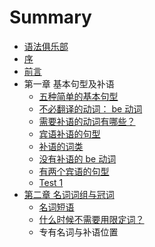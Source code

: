 # Summary

* [语法俱乐部](README.md)
* [序](xu.md)
* [前言](qian_yan.md)
* 第一章 基本句型及补语
   * [五种简单的基本句型](wu_zhong_jian_dan_de_ji_ben_ju_xing.md)
   * [不必翻译的动词： be 动词](bu_bi_fan_yi_de_dong_ci_ff1a_be_dong_ci.md)
   * [需要补语的动词有哪些？](xuyao_bu_yu_de_dong_ci_you_na_xie_ff1f_md.md)
   * [宾语补语的句型](bin_yu_bu_yu_de_ju_xing.md)
   * [补语的词类](bu_yu_de_ci_lei.md)
   * [没有补语的 be 动词](mei_you_bu_yu_de_be_dong_ci.md)
   * [有两个宾语的句型](you_liang_ge_bin_yu_de_ju_xing.md)
   * [Test 1](test_1.md)
* [第二章 名词词组与冠词](di_er_zhang_ming_ci_ci_zu_yu_guan_ci.md)
   * [名词短语](ming_ci_duan_yu.md)
   * [什么时候不需要用限定词？](shi_yao_shi_hou_bu_xu_yao_yong_xian_ding_ci_ff1f.md)
   * 专有名词与补语位置

